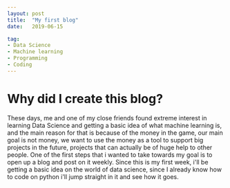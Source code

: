 ```yaml
---
layout: post
title:  "My first blog"
date:   2019-06-15

tag:
- Data Science
- Machine learning
- Programming
- Coding
---
```


**Why did I create this blog?**
===
These days, me and one of my close friends found extreme interest in learning Data Science and getting a basic idea of what machine learning is, and the main reason for that is because of the money in the game, our main goal is not money, we want to use the money as a tool to support big projects in the future, projects that can actually be of huge help to other people. One of the first steps that i wanted to take towards my goal is to open up a blog and post on it weekly. Since this is my first week, i'll be getting a basic idea on the world of data science, since I already know how to code on python i'll jump straight in it and see how it goes.
